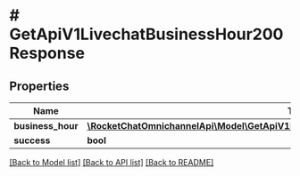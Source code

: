 # # GetApiV1LivechatBusinessHour200Response

## Properties

Name | Type | Description | Notes
------------ | ------------- | ------------- | -------------
**business_hour** | [**\RocketChatOmnichannelApi\Model\GetApiV1LivechatBusinessHour200ResponseBusinessHour**](GetApiV1LivechatBusinessHour200ResponseBusinessHour.md) |  | [optional]
**success** | **bool** |  | [optional]

[[Back to Model list]](../../README.md#models) [[Back to API list]](../../README.md#endpoints) [[Back to README]](../../README.md)
